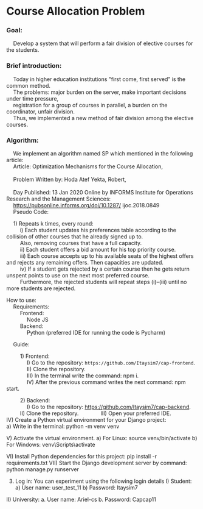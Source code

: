 # Course Allocation Problem <br/>

### Goal: <br/>  
&emsp; Develop a system that will perform a fair division of elective courses for the students.

### Brief introduction: <br/> 
&emsp; Today in higher education institutions "first come, first served” is the common method.<br/> 
&emsp; The problems: major burden on the server, make important decisions under time pressure, <br/>
&emsp; registration for a group of courses in parallel, a burden on the coordinator, unfair division. <br/>
&emsp; Thus, we implemented a new method of fair division among the elective courses. <br/>

### Algorithm: <br/>
&emsp; We implement an algorithm named SP which mentioned in the following article: <br/> 
&emsp; Article: Optimization Mechanisms for the Course Allocation, <br/>   
&emsp; Problem Written by: Hoda Atef Yekta, Robert, <br/>                                                                                       
&emsp; Day Published: 13 Jan 2020 Online by INFORMS Institute for Operations Research and the Management Sciences: <br/> 
&emsp; https://pubsonline.informs.org/doi/10.1287/ ijoc.2018.0849 <br/> 
&emsp; Pseudo Code: <br/>

&emsp; 1) Repeats k times, every round:<br/>
&emsp; &emsp; i) Each student updates his preferences table according to the collision of other courses that he already signed up to. <br/>
&emsp; &emsp; Also, removing courses that have a full capacity. <br/> 
&emsp; &emsp; ii) Each student offers a bid amount for his top priority course.<br/>
&emsp; &emsp; iii) Each course accepts up to his available seats of the highest offers and rejects any remaining offers. Then capacities are updated.<br/>
&emsp; &emsp; iv) If a student gets rejected by a certain course then he gets return unspent points to use on the next most preferred course.<br/>
&emsp; &emsp; Furthermore, the rejected students will repeat steps (i)–(iii) until no more students are rejected.<br/>


How to use:<br/>
&emsp; Requirements: <br/> 
&emsp; &emsp; Frontend: <br/>
&emsp; &emsp; &emsp; Node JS <br/>
&emsp; &emsp; Backend: <br/>
&emsp; &emsp; &emsp; Python (preferred IDE for running the code is Pycharm) <br/>

&emsp; Guide:<br/>

&emsp; &emsp; 1) Frontend: <br/>
&emsp; &emsp; &emsp; I)   Go to the repository: ``` https://github.com/Itaysim7/cap-frontend ```.<br/>
&emsp; &emsp; &emsp; II)	Clone the repository.<br/>
&emsp; &emsp; &emsp; III)	In the terminal write the command: npm i. <br/>
&emsp; &emsp; &emsp; IV)	After the previous command writes the next command: npm start.<br/>


&emsp; &emsp; 2) Backend: <br/>
&emsp; &emsp; &emsp; I) Go to the repository: https://github.com/Itaysim7/cap-backend.
&emsp; &emsp; &emsp; II)	Clone the repository.
&emsp; &emsp; &emsp; III)	Open your preferred IDE.
&emsp; &emsp; &emsp; IV)	Create a Python virtual environment for your Django project:
&emsp; &emsp; &emsp; &emsp; a) Write in the terminal: python -m venv venv

  V)	Activate the virtual environment.
    a)	For Linux: source venv/bin/activate
    b)	For Windows: venv\Scripts\activate

  VI)	Install Python dependencies for this project:  pip install -r requirements.txt
  VII)	Start the Django development server by command: python manage.py runserver

3)	Log in: You can experiment using the following login details
  I)	Student:
    a)	User name: user_test_11
    b)	Password: Itaysim7

  II)	University:
    a.	User name: Ariel-cs
    b.	Password: Capcap11  
 

